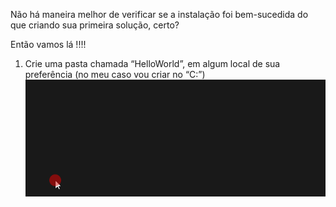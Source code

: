 Não há maneira melhor de verificar se a instalação foi bem-sucedida do que criando sua primeira solução, certo?

Então vamos lá !!!!

1. Crie uma pasta chamada “HelloWorld”, em algum local de sua preferência (no meu caso vou criar no “C:”)
![animacao.gif](/.attachments/animacao-e26c07c5-59d4-4de4-b6f9-bba3071872be.gif)